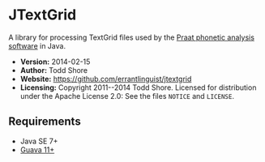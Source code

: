 JTextGrid
================================================================================
A library for processing TextGrid files used by the [Praat phonetic analysis software](http://www.fon.hum.uva.nl/praat/) in Java.

* **Version:** 2014-02-15
* **Author:** Todd Shore
* **Website:** https://github.com/errantlinguist/jtextgrid
* **Licensing:** Copyright 2011--2014 Todd Shore. Licensed for distribution under the Apache License 2.0: See the files `NOTICE` and `LICENSE`.

Requirements
--------------------------------------------------------------------------------
- Java SE 7+
- [Guava 11+](http://code.google.com/p/guava-libraries/)

